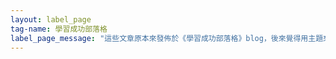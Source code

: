 ```yaml
---
layout: label_page
tag-name: 學習成功部落格
label_page_message: "這些文章原本來發佈於《學習成功部落格》blog，後來覺得用主題來分站管理太麻煩，所以合併進來。"
---
```

